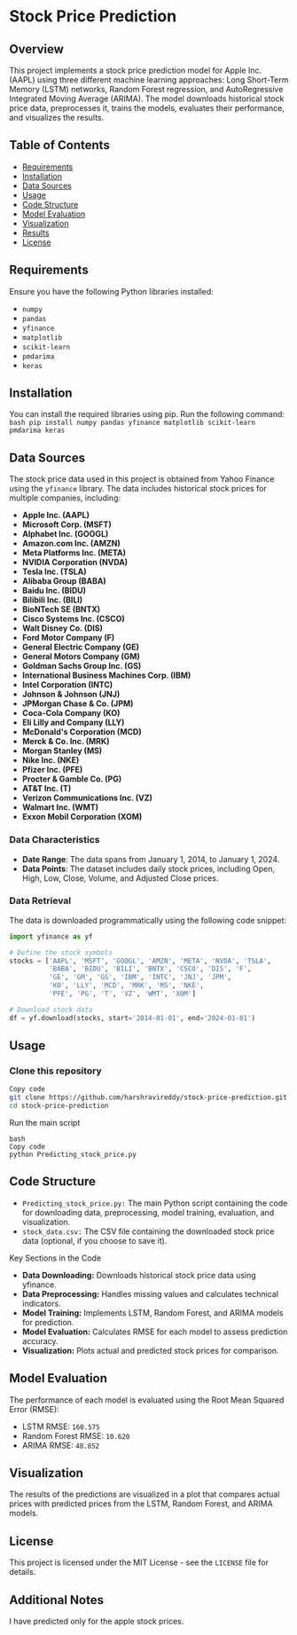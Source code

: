 # Stock Price Prediction

## Overview
This project implements a stock price prediction model for Apple Inc. (AAPL) using three different machine learning approaches: Long Short-Term Memory (LSTM) networks, Random Forest regression, and AutoRegressive Integrated Moving Average (ARIMA). The model downloads historical stock price data, preprocesses it, trains the models, evaluates their performance, and visualizes the results.

## Table of Contents
- [Requirements](#requirements)
- [Installation](#installation)
- [Data Sources](#data-sources)
- [Usage](#usage)
- [Code Structure](#code-structure)
- [Model Evaluation](#model-evaluation)
- [Visualization](#visualization)
- [Results](#results)
- [License](#license)

## Requirements
Ensure you have the following Python libraries installed:
- `numpy`
- `pandas`
- `yfinance`
- `matplotlib`
- `scikit-learn`
- `pmdarima`
- `keras`

## Installation
You can install the required libraries using pip. Run the following command:
```bash pip install numpy pandas yfinance matplotlib scikit-learn pmdarima keras ```

## Data Sources
The stock price data used in this project is obtained from Yahoo Finance using the `yfinance` library. The data includes historical stock prices for multiple companies, including:

- **Apple Inc. (AAPL)**
- **Microsoft Corp. (MSFT)**
- **Alphabet Inc. (GOOGL)**
- **Amazon.com Inc. (AMZN)**
- **Meta Platforms Inc. (META)**
- **NVIDIA Corporation (NVDA)**
- **Tesla Inc. (TSLA)**
- **Alibaba Group (BABA)**
- **Baidu Inc. (BIDU)**
- **Bilibili Inc. (BILI)**
- **BioNTech SE (BNTX)**
- **Cisco Systems Inc. (CSCO)**
- **Walt Disney Co. (DIS)**
- **Ford Motor Company (F)**
- **General Electric Company (GE)**
- **General Motors Company (GM)**
- **Goldman Sachs Group Inc. (GS)**
- **International Business Machines Corp. (IBM)**
- **Intel Corporation (INTC)**
- **Johnson & Johnson (JNJ)**
- **JPMorgan Chase & Co. (JPM)**
- **Coca-Cola Company (KO)**
- **Eli Lilly and Company (LLY)**
- **McDonald's Corporation (MCD)**
- **Merck & Co. Inc. (MRK)**
- **Morgan Stanley (MS)**
- **Nike Inc. (NKE)**
- **Pfizer Inc. (PFE)**
- **Procter & Gamble Co. (PG)**
- **AT&T Inc. (T)**
- **Verizon Communications Inc. (VZ)**
- **Walmart Inc. (WMT)**
- **Exxon Mobil Corporation (XOM)**

### Data Characteristics
- **Date Range**: The data spans from January 1, 2014, to January 1, 2024.
- **Data Points**: The dataset includes daily stock prices, including Open, High, Low, Close, Volume, and Adjusted Close prices.

### Data Retrieval
The data is downloaded programmatically using the following code snippet:
```python
import yfinance as yf 

# Define the stock symbols
stocks = ['AAPL', 'MSFT', 'GOOGL', 'AMZN', 'META', 'NVDA', 'TSLA', 
          'BABA', 'BIDU', 'BILI', 'BNTX', 'CSCO', 'DIS', 'F', 
          'GE', 'GM', 'GS', 'IBM', 'INTC', 'JNJ', 'JPM', 
          'KO', 'LLY', 'MCD', 'MRK', 'MS', 'NKE', 
          'PFE', 'PG', 'T', 'VZ', 'WMT', 'XOM']

# Download stock data
df = yf.download(stocks, start='2014-01-01', end='2024-01-01')

```
## Usage
### Clone this repository

```bash
Copy code
git clone https://github.com/harshravireddy/stock-price-prediction.git
cd stock-price-prediction
```
Run the main script

```
bash
Copy code
python Predicting_stock_price.py
```
## Code Structure

- `Predicting_stock_price.py:` The main Python script containing the code for downloading data, preprocessing, model training, evaluation, and visualization.
- `stock_data.csv:` The CSV file containing the downloaded stock price data (optional, if you choose to save it).

Key Sections in the Code

- **Data Downloading:** Downloads historical stock price data using yfinance.
- **Data Preprocessing:** Handles missing values and calculates technical indicators.
- **Model Training:** Implements LSTM, Random Forest, and ARIMA models for prediction.
- **Model Evaluation:** Calculates RMSE for each model to assess prediction accuracy.
- **Visualization:** Plots actual and predicted stock prices for comparison.

## Model Evaluation

The performance of each model is evaluated using the Root Mean Squared Error (RMSE):

- LSTM RMSE:  `160.575`
- Random Forest RMSE: `10.620`
- ARIMA RMSE: `48.852`

## Visualization

The results of the predictions are visualized in a plot that compares actual prices with predicted prices from the LSTM, Random Forest, and ARIMA models.

## License 

This project is licensed under the MIT License - see the `LICENSE` file for details.

## Additional Notes
 I have predicted only for the apple stock prices.



